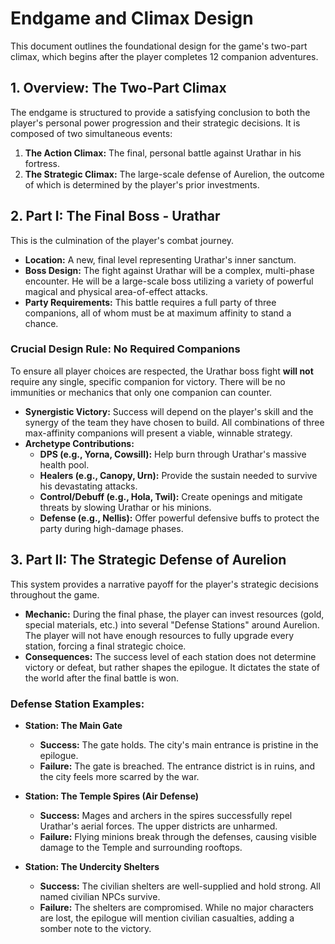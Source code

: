 # Endgame and Climax Design

This document outlines the foundational design for the game's two-part climax, which begins after the player completes 12 companion adventures.

## 1. Overview: The Two-Part Climax

The endgame is structured to provide a satisfying conclusion to both the player's personal power progression and their strategic decisions. It is composed of two simultaneous events:

1.  **The Action Climax:** The final, personal battle against Urathar in his fortress.
2.  **The Strategic Climax:** The large-scale defense of Aurelion, the outcome of which is determined by the player's prior investments.

## 2. Part I: The Final Boss - Urathar

This is the culmination of the player's combat journey.

- **Location:** A new, final level representing Urathar's inner sanctum.
- **Boss Design:** The fight against Urathar will be a complex, multi-phase encounter. He will be a large-scale boss utilizing a variety of powerful magical and physical area-of-effect attacks.
- **Party Requirements:** This battle requires a full party of three companions, all of whom must be at maximum affinity to stand a chance.

### Crucial Design Rule: No Required Companions

To ensure all player choices are respected, the Urathar boss fight **will not** require any single, specific companion for victory. There will be no immunities or mechanics that only one companion can counter.

- **Synergistic Victory:** Success will depend on the player's skill and the synergy of the team they have chosen to build. All combinations of three max-affinity companions will present a viable, winnable strategy.
- **Archetype Contributions:**
    - **DPS (e.g., Yorna, Cowsill):** Help burn through Urathar's massive health pool.
    - **Healers (e.g., Canopy, Urn):** Provide the sustain needed to survive his devastating attacks.
    - **Control/Debuff (e.g., Hola, Twil):** Create openings and mitigate threats by slowing Urathar or his minions.
    - **Defense (e.g., Nellis):** Offer powerful defensive buffs to protect the party during high-damage phases.

## 3. Part II: The Strategic Defense of Aurelion

This system provides a narrative payoff for the player's strategic decisions throughout the game.

- **Mechanic:** During the final phase, the player can invest resources (gold, special materials, etc.) into several "Defense Stations" around Aurelion. The player will not have enough resources to fully upgrade every station, forcing a final strategic choice.
- **Consequences:** The success level of each station does not determine victory or defeat, but rather shapes the epilogue. It dictates the state of the world after the final battle is won.

### Defense Station Examples:

- **Station: The Main Gate**
  - **Success:** The gate holds. The city's main entrance is pristine in the epilogue.
  - **Failure:** The gate is breached. The entrance district is in ruins, and the city feels more scarred by the war.

- **Station: The Temple Spires (Air Defense)**
  - **Success:** Mages and archers in the spires successfully repel Urathar's aerial forces. The upper districts are unharmed.
  - **Failure:** Flying minions break through the defenses, causing visible damage to the Temple and surrounding rooftops.

- **Station: The Undercity Shelters**
  - **Success:** The civilian shelters are well-supplied and hold strong. All named civilian NPCs survive.
  - **Failure:** The shelters are compromised. While no major characters are lost, the epilogue will mention civilian casualties, adding a somber note to the victory.
